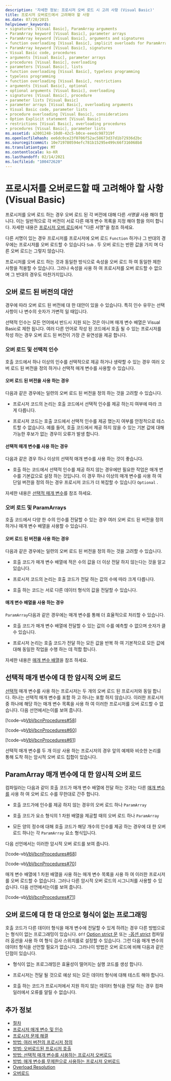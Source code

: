 ```yaml
---
description: '자세한 정보: 프로시저 오버 로드 시 고려 사항 (Visual Basic)'
title: 프로시저 오버로드에서 고려해야 할 사항
ms.date: 07/20/2015
helpviewer_keywords:
- signatures [Visual Basic], ParamArray arguments
- ParamArray keyword [Visual Basic], parameter arrays
- ParamArray keyword [Visual Basic], arguments and signatures
- function overloading [Visual Basic], implicit overloads for ParamArray
- ParamArray keyword [Visual Basic], signatures
- Visual Basic code, procedures
- arguments [Visual Basic], parameter arrays
- procedures [Visual Basic], overloading
- parameters [Visual Basic], lists
- function overloading [Visual Basic], typeless programming
- typeless programming
- function overloading [Visual Basic], restrictions
- arguments [Visual Basic], optional
- optional arguments [Visual Basic], overloading
- signatures [Visual Basic], procedure
- parameter lists [Visual Basic]
- parameter arrays [Visual Basic], overloading arguments
- Visual Basic code, parameter lists
- procedure overloading [Visual Basic], considerations
- Option Explicit statement [Visual Basic]
- restrictions [Visual Basic], overloading procedures
- procedures [Visual Basic], parameter lists
ms.assetid: a2001248-10d0-42c5-b0ce-eeedc987319f
ms.openlocfilehash: ee6dc0ce23f0706f52ac58673d37d1b72936d2bc
ms.sourcegitcommit: 10e719780594efc781b15295e499c66f316068b8
ms.translationtype: MT
ms.contentlocale: ko-KR
ms.lasthandoff: 02/14/2021
ms.locfileid: "100472620"
---
```

# <a name="considerations-in-overloading-procedures-visual-basic"></a>프로시저를 오버로드할 때 고려해야 할 사항(Visual Basic)

프로시저를 오버 로드 하는 경우 오버 로드 된 각 버전에 대해 다른 *서명을* 사용 해야 합니다. 이는 일반적으로 각 버전이 서로 다른 매개 변수 목록을 지정 해야 함을 의미 합니다. 자세한 내용은 [프로시저 오버 로드](./procedure-overloading.md)에서 "다른 서명"을 참조 하세요.  
  
 다른 서명이 있는 경우 프로시저를 프로시저에 오버 로드 `Function` 하거나 그 반대의 경우에는 프로시저를 오버 로드할 수 있습니다 `Sub` . 두 오버 로드는 반환 값을 가지 며 다른 오버 로드는 그렇지 않습니다.  
  
 프로시저를 오버 로드 하는 것과 동일한 방식으로 속성을 오버 로드 하 여 동일한 제한 사항을 적용할 수 있습니다. 그러나 속성을 사용 하 여 프로시저를 오버 로드할 수 없으며 그 반대의 경우도 마찬가지입니다.  
  
## <a name="alternatives-to-overloaded-versions"></a>오버 로드 된 버전의 대안  

 경우에 따라 오버 로드 된 버전에 대 한 대안이 있을 수 있습니다. 특히 인수 유무는 선택 사항이 나 변수의 숫자가 가변적 일 때입니다.  
  
 선택적 인수는 모든 언어에서 반드시 지원 되는 것은 아니며 매개 변수 배열은 Visual Basic로 제한 됩니다. 여러 다른 언어로 작성 된 코드에서 호출 될 수 있는 프로시저를 작성 하는 경우 오버 로드 된 버전이 가장 큰 유연성을 제공 합니다.  
  
### <a name="overloads-and-optional-arguments"></a>오버 로드 및 선택적 인수  

 호출 코드에서 하나 이상의 인수를 선택적으로 제공 하거나 생략할 수 있는 경우 여러 오버 로드 된 버전을 정의 하거나 선택적 매개 변수를 사용할 수 있습니다.  
  
#### <a name="when-to-use-overloaded-versions"></a>오버 로드 된 버전을 사용 하는 경우  

 다음과 같은 경우에는 일련의 오버 로드 된 버전을 정의 하는 것을 고려할 수 있습니다.  
  
- 프로시저 코드의 논리는 호출 코드에서 선택적 인수를 제공 하는지 여부에 따라 크게 다릅니다.  
  
- 프로시저 코드는 호출 코드에서 선택적 인수를 제공 했는지 여부를 안정적으로 테스트할 수 없습니다. 예를 들어, 호출 코드에서 제공 하지 않을 수 있는 기본 값에 대해 가능한 후보가 없는 경우이 오류가 발생 합니다.  
  
#### <a name="when-to-use-optional-parameters"></a>선택적 매개 변수를 사용 하는 경우  

 다음과 같은 경우 하나 이상의 선택적 매개 변수를 사용 하는 것이 좋습니다.  
  
- 호출 하는 코드에서 선택적 인수를 제공 하지 않는 경우에만 필요한 작업은 매개 변수를 기본값으로 설정 하는 것입니다. 이 경우 하나 이상의 매개 변수를 사용 하 여 단일 버전을 정의 하는 경우 프로시저 코드가 더 복잡할 수 있습니다 `Optional` .  
  
 자세한 내용은 [선택적 매개 변수](./optional-parameters.md)를 참조 하세요.  
  
### <a name="overloads-and-paramarrays"></a>오버 로드 및 ParamArrays  

 호출 코드에서 다양 한 수의 인수를 전달할 수 있는 경우 여러 오버 로드 된 버전을 정의 하거나 매개 변수 배열을 사용할 수 있습니다.  
  
#### <a name="when-to-use-overloaded-versions"></a>오버 로드 된 버전을 사용 하는 경우  

 다음과 같은 경우에는 일련의 오버 로드 된 버전을 정의 하는 것을 고려할 수 있습니다.  
  
- 호출 코드가 매개 변수 배열에 적은 수의 값을 더 이상 전달 하지 않는다는 것을 알고 있습니다.  
  
- 프로시저 코드의 논리는 호출 코드가 전달 하는 값의 수에 따라 크게 다릅니다.  
  
- 호출 하는 코드는 서로 다른 데이터 형식의 값을 전달할 수 있습니다.  
  
#### <a name="when-to-use-a-parameter-array"></a>매개 변수 배열을 사용 하는 경우  

 `ParamArray`다음과 같은 경우에는 매개 변수를 통해 더 효율적으로 처리할 수 있습니다.  
  
- 호출 코드가 매개 변수 배열에 전달할 수 있는 값의 수를 예측할 수 없으며 숫자가 클 수 있습니다.  
  
- 프로시저 논리는 호출 코드가 전달 하는 모든 값을 반복 하 여 기본적으로 모든 값에 대해 동일한 작업을 수행 하는 데 적합 합니다.  
  
 자세한 내용은 [매개 변수 배열](./parameter-arrays.md)을 참조 하세요.  
  
## <a name="implicit-overloads-for-optional-parameters"></a>선택적 매개 변수에 대 한 암시적 오버 로드  

 [선택적](../../../language-reference/modifiers/optional.md) 매개 변수를 사용 하는 프로시저는 두 개의 오버 로드 된 프로시저와 동일 합니다. 하나는 선택적 매개 변수를 포함 하 고 하나는 포함 하지 않습니다. 이러한 프로시저 중 하나에 해당 하는 매개 변수 목록을 사용 하 여 이러한 프로시저를 오버 로드할 수 없습니다. 다음 선언에서는이를 보여 줍니다.  
  
 [!code-vb[VbVbcnProcedures#58](~/samples/snippets/visualbasic/VS_Snippets_VBCSharp/VbVbcnProcedures/VB/Class1.vb#58)]  
  
 [!code-vb[VbVbcnProcedures#60](~/samples/snippets/visualbasic/VS_Snippets_VBCSharp/VbVbcnProcedures/VB/Class1.vb#60)]  
  
 [!code-vb[VbVbcnProcedures#61](~/samples/snippets/visualbasic/VS_Snippets_VBCSharp/VbVbcnProcedures/VB/Class1.vb#61)]  
  
 선택적 매개 변수를 두 개 이상 사용 하는 프로시저의 경우 앞의 예제와 비슷한 논리를 통해 도착 하는 암시적 오버 로드 집합이 있습니다.  
  
## <a name="implicit-overloads-for-a-paramarray-parameter"></a>ParamArray 매개 변수에 대 한 암시적 오버 로드  

 컴파일러는 다음과 같이 호출 코드가 매개 변수 배열에 전달 하는 것과는 다른 [매개 변수를](../../../language-reference/modifiers/paramarray.md) 사용 하 여 오버 로드 수를 무한대로 간주 합니다.  
  
- 호출 코드가에 인수를 제공 하지 않는 경우의 오버 로드 하나 `ParamArray`  
  
- 호출 코드가 요소 형식의 1 차원 배열을 제공할 때의 오버 로드 하나 `ParamArray`  
  
- 모든 양의 정수에 대해 호출 코드가 해당 개수의 인수를 제공 하는 경우에 대 한 오버 로드 하나는 각 `ParamArray` 요소 형식입니다.  
  
 다음 선언에서는 이러한 암시적 오버 로드를 보여 줍니다.  
  
 [!code-vb[VbVbcnProcedures#68](~/samples/snippets/visualbasic/VS_Snippets_VBCSharp/VbVbcnProcedures/VB/Class1.vb#68)]  
  
 [!code-vb[VbVbcnProcedures#70](~/samples/snippets/visualbasic/VS_Snippets_VBCSharp/VbVbcnProcedures/VB/Class1.vb#70)]  
  
 매개 변수 배열에 1 차원 배열을 사용 하는 매개 변수 목록을 사용 하 여 이러한 프로시저를 오버 로드할 수 없습니다. 그러나 다른 암시적 오버 로드의 시그니처를 사용할 수 있습니다. 다음 선언에서는이를 보여 줍니다.  
  
 [!code-vb[VbVbcnProcedures#71](~/samples/snippets/visualbasic/VS_Snippets_VBCSharp/VbVbcnProcedures/VB/Class1.vb#71)]  
  
## <a name="typeless-programming-as-an-alternative-to-overloading"></a>오버 로드에 대 한 대 안으로 형식이 없는 프로그래밍  

 호출 코드가 다른 데이터 형식을 매개 변수에 전달할 수 있게 하려는 경우 다른 방법으로는 형식이 없는 프로그래밍이 있습니다. `Off` [Option strict 문](../../../language-reference/statements/option-strict-statement.md) 또는 [-옵션 strict](../../../reference/command-line-compiler/optionstrict.md) 컴파일러 옵션을 사용 하 여 형식 검사 스위치를로 설정할 수 있습니다. 그런 다음 매개 변수의 데이터 형식을 선언할 필요가 없습니다. 그러나이 방법은 오버 로드에 비해 다음과 같은 단점이 있습니다.  
  
- 형식이 없는 프로그래밍은 효율성이 떨어지는 실행 코드를 생성 합니다.  
  
- 프로시저는 전달 될 것으로 예상 되는 모든 데이터 형식에 대해 테스트 해야 합니다.  
  
- 호출 하는 코드가 프로시저에서 지원 하지 않는 데이터 형식을 전달 하는 경우 컴파일러에서 오류를 알릴 수 없습니다.  
  
## <a name="see-also"></a>추가 정보

- [절차](./index.md)
- [프로시저 매개 변수 및 인수](./procedure-parameters-and-arguments.md)
- [프로시저 문제 해결](./troubleshooting-procedures.md)
- [방법: 여러 버전의 프로시저 정의](./how-to-define-multiple-versions-of-a-procedure.md)
- [방법: 오버로드된 프로시저 호출](./how-to-call-an-overloaded-procedure.md)
- [방법: 선택적 매개 변수를 사용하는 프로시저 오버로드](./how-to-overload-a-procedure-that-takes-optional-parameters.md)
- [방법: 매개 변수를 무제한으로 사용하는 프로시저 오버로드](./how-to-overload-a-procedure-that-takes-an-indefinite-number-of-parameters.md)
- [Overload Resolution](./overload-resolution.md)
- [오버로드](../../../language-reference/modifiers/overloads.md)
